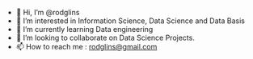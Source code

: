 - 👋 Hi, I’m @rodglins
- 👀 I’m interested in Information Science, Data Science and Data Basis
- 🌱 I’m currently learning Data engineering 
- 💞️ I’m looking to collaborate on Data Science Projects.
- 📫 How to reach me : rodglins@gmail.com

<!---
rodglins/rodglins is a ✨ special ✨ repository because its `README.md` (this file) appears on your GitHub profile.
You can click the Preview link to take a look at your changes.
--->
